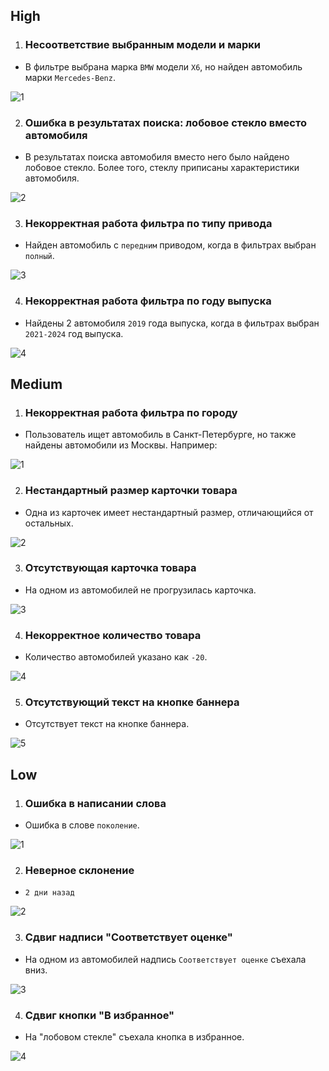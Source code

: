 ## High

1. ### Несоответствие выбранным модели и марки

- В фильтре выбрана марка ```BMW``` модели ```X6```, но найден автомобиль марки ```Mercedes-Benz```.

![1](/img/h1.png?raw=true)

2. ### Ошибка в результатах поиска: лобовое стекло вместо автомобиля

- В результатах поиска автомобиля вместо него было найдено лобовое стекло. Более того, 
стеклу приписаны характеристики автомобиля.

![2](/img/h2.png?raw=true)

3. ### Некорректная работа фильтра по типу привода

- Найден автомобиль с ```передним``` приводом, когда в фильтрах выбран ```полный```.

![3](/img/h3.png?raw=true)

4. ### Некорректная работа фильтра по году выпуска

- Найдены 2 автомобиля ```2019``` года выпуска, когда в фильтрах выбран ```2021-2024``` год выпуска.

![4](/img/h4.png?raw=true)


## Medium

1. ### Некорректная работа фильтра по городу

- Пользователь ищет автомобиль в Санкт-Петербурге, но также найдены автомобили из Москвы. Например:

![1](/img/m1.png?raw=true)

2. ### Нестандартный размер карточки товара

- Одна из карточек имеет нестандартный размер, отличающийся от остальных. 

![2](/img/m2.png?raw=true)

3. ### Отсутствующая карточка товара

- На одном из автомобилей не прогрузилась карточка.

![3](/img/m3.png?raw=true)

4. ### Некорректное количество товара

- Количество автомобилей указано как ```-20```.

![4](/img/m4.png?raw=true)

5. ### Отсутствующий текст на кнопке баннера

- Отсутствует текст на кнопке баннера.

![5](/img/m5.png?raw=true)


## Low

1. ### Ошибка в написании слова

- Ошибка в слове ```поколение```.

![1](/img/l1.png?raw=true)

2. ### Неверное склонение

- ```2 дни назад```

![2](/img/l2.png?raw=true)

3. ### Сдвиг надписи "Соответствует оценке"

- На одном из автомобилей надпись ```Соответствует оценке``` съехала вниз.

![3](/img/l2.png?raw=true)

4. ### Сдвиг кнопки "В избранное"

- На "лобовом стекле" съехала кнопка в избранное.

![4](/img/h2.png?raw=true)